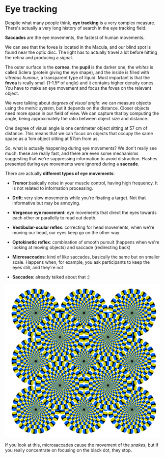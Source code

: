 # Eye tracking

Despite what many people think, **eye tracking** is a very complex measure. There's actually a very long history of search in the eye tracking field.

**Saccades** are the eye movements, the fastest of human movements. 

We can see that the fovea is located in the Macula, and our blind spot is found near the optic disc. The light has to actually travel a lot before hitting the retina and producing a signal.

The outer surface is the **cornea**, the **pupil** is the darker one, the *whites* is called Sclera (protein giving the eye shape), and the inside is filled with *vitreous humour*, a transparent type of liquid. Most important is that the **fovea** is really small (1-1.5º of angle) and it contains higher density cones. You have to make an eye movement and focus the fovea on the relevant object.

We were talking about *degrees of visual angle*: we can measure objects using the *metric system*, but it depends on the distance. Closer objects need more space in our field of view. We can capture that by computing the angle, being approximately the ratio between object size and distance.

One degree of visual angle is one centimeter object sitting at 57 cm of distance. This means that we can focus on objects that occupy the same space as a 1cm object sitting at 57cm from us.

So, what is actually happening during eye movements? We don't really see much: these are really fast, and there are even some mechanisms suggesting that we're suppressing information to avoid distraction. Flashes presented during eye movements were ignored during a **saccade**. 

There are actually **different types of eye movements**: 

- **Tremor**:basically noise in your muscle control, having high frequency. It is not related to information processing.

- **Drift**: very slow movements while you're fixating a target. Not that informative but may be annoying.
- **Vergence eye movement**: eye movements that direct the eyes towards each other or parallelly to read out depth.
- **Vestibular-ocular reflex**: correcting for head movements, when we're moving our head, our eyes keep go on the other way
- **Optokinetic reflex**: combination of smooth pursuit (happens when we're looking at moving objects) and saccade (redirecting back)
- **Microsaccades**: kind of like saccades, basically the same but on smaller scale. Happens when, for example, you ask participants to keep the eyes still, and they're not
- **Saccades**: already talked about that :)

![illusion](./res/illusion.png)

If you look at this, microsaccades cause the movement of the *snakes*, but if you really concentrate on focusing on the black dot, they stop. 

